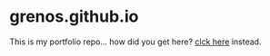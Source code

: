 # grenos.github.io



This is my portfolio repo... how did you get here? [clck here](https://grenos.github.io/) instead.
